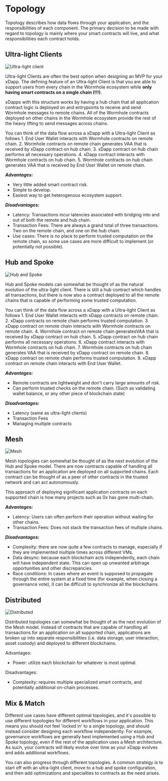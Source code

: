 # Topology

Topology describes how data flows through your application, and the responsibilities of each component. The primary decision to be made with regard to topology is mainly where your smart contracts will live, and what responsibilities each contract holds.

## Ultra-light Clients

![Ultra-light client](../../diagrams/images/ultralight_2.png "Ultra Light Clients")

Ultra-light Clients are often the best option when designing an MVP for your xDapp. The defining feature of an Ultra-light Client is that you are able to support users from every chain in the Wormhole ecosystem while **only having smart contracts on a single chain (!!!)**.

xDapps with this structure works by having a hub chain that all application contract logic is deployed on and entrypoints to receive and send Wormhole messages to remote chains. All of the Wormhole contracts deployed on other chains in the Wormhole ecosystem provide the rest of the heavy lifting to send messages across chains. 

You can think of the data flow across a xDapp with a Ultra-light Client as follows
    1. End User Wallet interacts with Wormhole contracts on remote chain.
    2. Wormhole contracts on remote chain generates VAA that is received by xDapp contract on hub chain.
    3. xDapp contract on hub chain performs all necessary operations.
    4. xDapp contract interacts with Wormhole contracts on hub chain.
    5. Wormhole contracts on hub chain generates VAA that is received by End User Wallet on remote chain.

**_Advantages:_**

- Very little added smart contract risk.
- Simple to develop.
- Easiest way to get heterogenous ecosystem support.

**_Disadvantages:_**

- Latency: Transactions incur latencies associated with bridging into and out of both the remote and hub chain.
- Transaction Fees: There are always a grand total of three transactions. Two on the remote chain, and one on the hub chain.
- Use cases: There is no place to perform trusted computation on the remote chain, so some use cases are more difficult to implement (or potentially not possible).

## Hub and Spoke

![Hub and Spoke](../../diagrams/images/hub_and_spoke.PNG "Hub and Spoke")

Hub and Spoke models can somewhat be thought of as the natural evolution of the ultra-light client. There is still a hub contract which handles all transactions, but there is now also a contract deployed to all the remote chains that is capable of performing some trusted computation.

You can think of the data flow across a xDapp with a Ultra-light Client as follows
    1. End User Wallet interacts with xDapp contracts on remote chain.
    2. xDapp contracts on remote chain performs trusted computation.
    3. xDapp contract on remote chain interacts with Wormhole contracts on remote chain.
    4. Wormhole contract on remote chain generatesVAA that is received by xDapp contract on hub chain.
    5. xDapp contract on hub chain performs all necessary operations.
    6. xDapp contract interacts with Wormhole contracts on hub chain.
    7. Wormhole contracts on hub chain generates VAA that is received by xDapp contract on remote chain.
    8. xDapp contract on remote chain performs trusted computation.
    9. xDapp contract on remote chain interacts with End User Wallet.

**_Advantages:_**

- Remote contracts are lightweight and don't carry large amounts of risk.
- Can perform trusted checks on the remote chain. (Such as validating wallet balance, or any other piece of blockchain state)

**_Disadvantages:_**

- Latency (same as ultra-light clients)
- Transaction Fees
- Managing multiple contracts

## Mesh

![Mesh](../../diagrams/images/mesh.PNG "Mesh")

Mesh topologies can somewhat be thought of as the next evolution of the Hub and Spoke model. There are now contracts capable of handling all transactions for an application are deployed on all supported chains. Each contract can be thought of as a peer of other contracts in the trusted network and can act autonomously.

This approach of deploying significant application contracts on each supported chain is how many projects such as 0x has gone multi-chain.

**_Advantages:_**

- Latency: Users can often perform their operation without waiting for other chains.
- Transaction Fees: Does not stack the transaction fees of multiple chains.

**_Disadvantages:_**

- Complexity: there are now quite a few contracts to manage, especially if they are implemented multiple times across different VMs.
- Data desync: because each blockchain acts independently, each chain will have independent state. This can open up unwanted arbitrage opportunities and other discrepancies.
- Race conditions: In cases where an event is supposed to propagate through the entire system at a fixed time (for example, when closing a governance vote), it can be difficult to synchronize all the blockchains.

## Distributed

![Distributed](../../diagrams/images/distributed.PNG "Distributed")

Distributed topologies can somewhat be thought of as the next evolution of the Mesh model. Instead of contracts that are capable of handling all transactions for an application on all supported chain, applications are broken up into separate responsibilities (i.e. data storage, user interaction, asset custody) and deployed to different blockchains.

Advantages:

- Power: utilize each blockchain for whatever is most optimal.

Disadvantages:

- Complexity: requires multiple specialized smart contracts, and potentially additional on-chain processes.

## Mix & Match

Different use cases have different optimal topologies, and it's possible to use different topologies for different workflows in your application. This means you should not feel 'locked in' to a single topology, and should instead consider designing each workflow independently. For example, governance workflows are generally best implemented using a Hub and Spoke topology, even if the rest of the application uses a Mesh architecture. As such, your contracts will likely evolve over time as your xDapp evolves and adds additional workflows.

You can also progress through different topologies. A common strategy is to start off with an ultra-light client, move to a hub and spoke configuration, and then add optimizations and specialties to contracts as the need arises.
